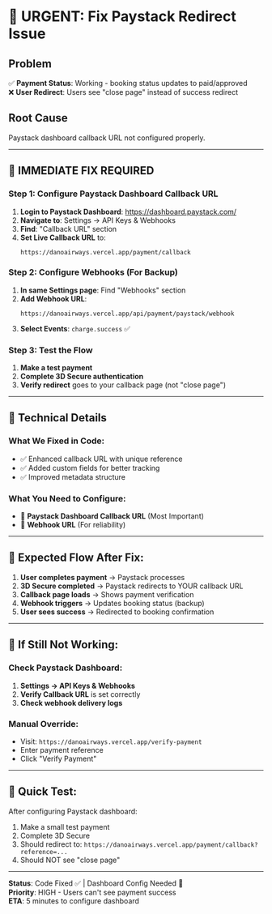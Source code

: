 # 🚨 URGENT: Fix Paystack Redirect Issue

## Problem
✅ **Payment Status**: Working - booking status updates to paid/approved  
❌ **User Redirect**: Users see "close page" instead of success redirect

## Root Cause
Paystack dashboard callback URL not configured properly.

---

## 🎯 IMMEDIATE FIX REQUIRED

### Step 1: Configure Paystack Dashboard Callback URL

1. **Login to Paystack Dashboard**: https://dashboard.paystack.com/
2. **Navigate to**: Settings → API Keys & Webhooks
3. **Find**: "Callback URL" section
4. **Set Live Callback URL** to:
   ```
   https://danoairways.vercel.app/payment/callback
   ```

### Step 2: Configure Webhooks (For Backup)

1. **In same Settings page**: Find "Webhooks" section
2. **Add Webhook URL**:
   ```
   https://danoairways.vercel.app/api/payment/paystack/webhook
   ```
3. **Select Events**: `charge.success` ✅

### Step 3: Test the Flow

1. **Make a test payment**
2. **Complete 3D Secure authentication**
3. **Verify redirect** goes to your callback page (not "close page")

---

## 🔧 Technical Details

### What We Fixed in Code:
- ✅ Enhanced callback URL with unique reference
- ✅ Added custom fields for better tracking
- ✅ Improved metadata structure

### What You Need to Configure:
- 🔧 **Paystack Dashboard Callback URL** (Most Important)
- 🔧 **Webhook URL** (For reliability)

---

## 🎯 Expected Flow After Fix:

1. **User completes payment** → Paystack processes
2. **3D Secure completed** → Paystack redirects to YOUR callback URL
3. **Callback page loads** → Shows payment verification
4. **Webhook triggers** → Updates booking status (backup)
5. **User sees success** → Redirected to booking confirmation

---

## 🚨 If Still Not Working:

### Check Paystack Dashboard:
1. **Settings → API Keys & Webhooks**
2. **Verify Callback URL** is set correctly
3. **Check webhook delivery logs**

### Manual Override:
- Visit: `https://danoairways.vercel.app/verify-payment`
- Enter payment reference
- Click "Verify Payment"

---

## 📱 Quick Test:

After configuring Paystack dashboard:
1. Make a small test payment
2. Complete 3D Secure
3. Should redirect to: `https://danoairways.vercel.app/payment/callback?reference=...`
4. Should NOT see "close page"

---

**Status**: Code Fixed ✅ | Dashboard Config Needed 🔧  
**Priority**: HIGH - Users can't see payment success  
**ETA**: 5 minutes to configure dashboard
